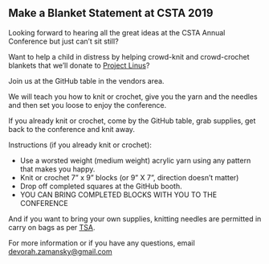 ## Make a Blanket Statement at CSTA 2019

Looking forward to hearing all the great ideas at the CSTA Annual Conference but just can’t sit still? 

Want to help a child in distress by helping crowd-knit and crowd-crochet blankets that we’ll donate to [Project Linus](https://www.projectlinus.org/)?

Join us at the GitHub table in the vendors area. 

We will teach you how to knit or crochet, give you the yarn and the needles  and then set you loose to enjoy the conference. 

If you already knit or crochet, come by the GitHub table, grab supplies, get back to the conference and knit away.

Instructions (if you already knit or crochet):

  - Use a worsted weight (medium weight) acrylic yarn using any pattern that makes you happy.
  - Knit or crochet 7” x 9” blocks (or 9” X 7”, direction doesn’t matter)
  - Drop off completed squares at the GitHub booth.
  - YOU CAN BRING COMPLETED BLOCKS WITH YOU TO THE CONFERENCE


And if you want to bring your own supplies, knitting needles are permitted in carry on bags as per [TSA](https://www.tsa.gov/travel/security-screening/whatcanibring/items/knitting-needles).

For more information or if you have any questions, email [devorah.zamansky@gmail.com](mailto:devorah.zamansky@gmail.com)





